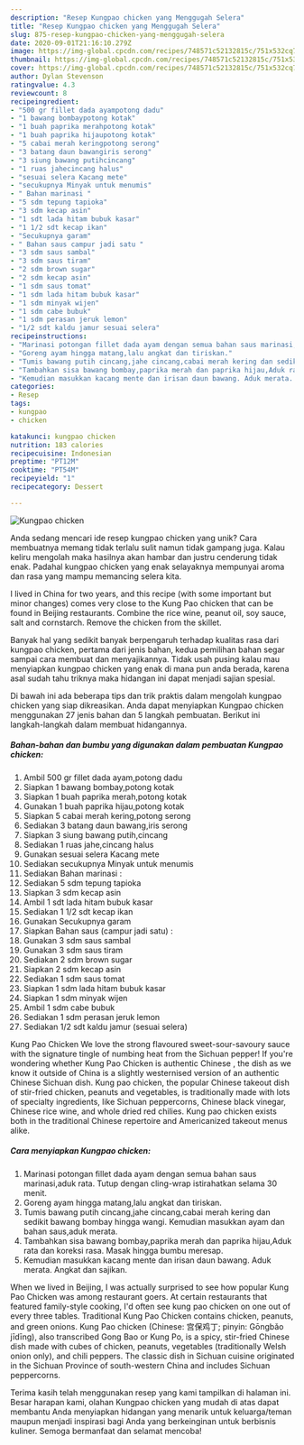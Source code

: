 ```yaml
---
description: "Resep Kungpao chicken yang Menggugah Selera"
title: "Resep Kungpao chicken yang Menggugah Selera"
slug: 875-resep-kungpao-chicken-yang-menggugah-selera
date: 2020-09-01T21:16:10.279Z
image: https://img-global.cpcdn.com/recipes/748571c52132815c/751x532cq70/kungpao-chicken-foto-resep-utama.jpg
thumbnail: https://img-global.cpcdn.com/recipes/748571c52132815c/751x532cq70/kungpao-chicken-foto-resep-utama.jpg
cover: https://img-global.cpcdn.com/recipes/748571c52132815c/751x532cq70/kungpao-chicken-foto-resep-utama.jpg
author: Dylan Stevenson
ratingvalue: 4.3
reviewcount: 8
recipeingredient:
- "500 gr fillet dada ayampotong dadu"
- "1 bawang bombaypotong kotak"
- "1 buah paprika merahpotong kotak"
- "1 buah paprika hijaupotong kotak"
- "5 cabai merah keringpotong serong"
- "3 batang daun bawangiris serong"
- "3 siung bawang putihcincang"
- "1 ruas jahecincang halus"
- "sesuai selera Kacang mete"
- "secukupnya Minyak untuk menumis"
- " Bahan marinasi "
- "5 sdm tepung tapioka"
- "3 sdm kecap asin"
- "1 sdt lada hitam bubuk kasar"
- "1 1/2 sdt kecap ikan"
- "Secukupnya garam"
- " Bahan saus campur jadi satu "
- "3 sdm saus sambal"
- "3 sdm saus tiram"
- "2 sdm brown sugar"
- "2 sdm kecap asin"
- "1 sdm saus tomat"
- "1 sdm lada hitam bubuk kasar"
- "1 sdm minyak wijen"
- "1 sdm cabe bubuk"
- "1 sdm perasan jeruk lemon"
- "1/2 sdt kaldu jamur sesuai selera"
recipeinstructions:
- "Marinasi potongan fillet dada ayam dengan semua bahan saus marinasi,aduk rata. Tutup dengan cling-wrap istirahatkan selama 30 menit."
- "Goreng ayam hingga matang,lalu angkat dan tiriskan."
- "Tumis bawang putih cincang,jahe cincang,cabai merah kering dan sedikit bawang bombay hingga wangi. Kemudian masukkan ayam dan bahan saus,aduk merata."
- "Tambahkan sisa bawang bombay,paprika merah dan paprika hijau,Aduk rata dan koreksi rasa. Masak hingga bumbu meresap."
- "Kemudian masukkan kacang mente dan irisan daun bawang. Aduk merata. Angkat dan sajikan."
categories:
- Resep
tags:
- kungpao
- chicken

katakunci: kungpao chicken 
nutrition: 183 calories
recipecuisine: Indonesian
preptime: "PT12M"
cooktime: "PT54M"
recipeyield: "1"
recipecategory: Dessert

---
```



![Kungpao chicken](https://img-global.cpcdn.com/recipes/748571c52132815c/751x532cq70/kungpao-chicken-foto-resep-utama.jpg)

Anda sedang mencari ide resep kungpao chicken yang unik? Cara membuatnya memang tidak terlalu sulit namun tidak gampang juga. Kalau keliru mengolah maka hasilnya akan hambar dan justru cenderung tidak enak. Padahal kungpao chicken yang enak selayaknya mempunyai aroma dan rasa yang mampu memancing selera kita.

I lived in China for two years, and this recipe (with some important but minor changes) comes very close to the Kung Pao chicken that can be found in Beijing restaurants. Combine the rice wine, peanut oil, soy sauce, salt and cornstarch. Remove the chicken from the skillet.

Banyak hal yang sedikit banyak berpengaruh terhadap kualitas rasa dari kungpao chicken, pertama dari jenis bahan, kedua pemilihan bahan segar sampai cara membuat dan menyajikannya. Tidak usah pusing kalau mau menyiapkan kungpao chicken yang enak di mana pun anda berada, karena asal sudah tahu triknya maka hidangan ini dapat menjadi sajian spesial.


Di bawah ini ada beberapa tips dan trik praktis dalam mengolah kungpao chicken yang siap dikreasikan. Anda dapat menyiapkan Kungpao chicken menggunakan 27 jenis bahan dan 5 langkah pembuatan. Berikut ini langkah-langkah dalam membuat hidangannya.

<!--inarticleads1-->

##### Bahan-bahan dan bumbu yang digunakan dalam pembuatan Kungpao chicken:

1. Ambil 500 gr fillet dada ayam,potong dadu
1. Siapkan 1 bawang bombay,potong kotak
1. Siapkan 1 buah paprika merah,potong kotak
1. Gunakan 1 buah paprika hijau,potong kotak
1. Siapkan 5 cabai merah kering,potong serong
1. Sediakan 3 batang daun bawang,iris serong
1. Siapkan 3 siung bawang putih,cincang
1. Sediakan 1 ruas jahe,cincang halus
1. Gunakan sesuai selera Kacang mete
1. Sediakan secukupnya Minyak untuk menumis
1. Sediakan  Bahan marinasi :
1. Sediakan 5 sdm tepung tapioka
1. Siapkan 3 sdm kecap asin
1. Ambil 1 sdt lada hitam bubuk kasar
1. Sediakan 1 1/2 sdt kecap ikan
1. Gunakan Secukupnya garam
1. Siapkan  Bahan saus (campur jadi satu) :
1. Gunakan 3 sdm saus sambal
1. Gunakan 3 sdm saus tiram
1. Sediakan 2 sdm brown sugar
1. Siapkan 2 sdm kecap asin
1. Sediakan 1 sdm saus tomat
1. Siapkan 1 sdm lada hitam bubuk kasar
1. Siapkan 1 sdm minyak wijen
1. Ambil 1 sdm cabe bubuk
1. Sediakan 1 sdm perasan jeruk lemon
1. Sediakan 1/2 sdt kaldu jamur (sesuai selera)


Kung Pao Chicken We love the strong flavoured sweet-sour-savoury sauce with the signature tingle of numbing heat from the Sichuan pepper! If you&#39;re wondering whether Kung Pao Chicken is authentic Chinese , the dish as we know it outside of China is a slightly westernised version of an authentic Chinese Sichuan dish. Kung pao chicken, the popular Chinese takeout dish of stir-fried chicken, peanuts and vegetables, is traditionally made with lots of specialty ingredients, like Sichuan peppercorns, Chinese black vinegar, Chinese rice wine, and whole dried red chilies. Kung pao chicken exists both in the traditional Chinese repertoire and Americanized takeout menus alike. 

<!--inarticleads2-->

##### Cara menyiapkan Kungpao chicken:

1. Marinasi potongan fillet dada ayam dengan semua bahan saus marinasi,aduk rata. Tutup dengan cling-wrap istirahatkan selama 30 menit.
1. Goreng ayam hingga matang,lalu angkat dan tiriskan.
1. Tumis bawang putih cincang,jahe cincang,cabai merah kering dan sedikit bawang bombay hingga wangi. Kemudian masukkan ayam dan bahan saus,aduk merata.
1. Tambahkan sisa bawang bombay,paprika merah dan paprika hijau,Aduk rata dan koreksi rasa. Masak hingga bumbu meresap.
1. Kemudian masukkan kacang mente dan irisan daun bawang. Aduk merata. Angkat dan sajikan.


When we lived in Beijing, I was actually surprised to see how popular Kung Pao Chicken was among restaurant goers. At certain restaurants that featured family-style cooking, I&#39;d often see kung pao chicken on one out of every three tables. Traditional Kung Pao Chicken contains chicken, peanuts, and green onions. Kung Pao chicken (Chinese: 宫保鸡丁; pinyin: Gōngbǎo jīdīng), also transcribed Gong Bao or Kung Po, is a spicy, stir-fried Chinese dish made with cubes of chicken, peanuts, vegetables (traditionally Welsh onion only), and chili peppers. The classic dish in Sichuan cuisine originated in the Sichuan Province of south-western China and includes Sichuan peppercorns. 

Terima kasih telah menggunakan resep yang kami tampilkan di halaman ini. Besar harapan kami, olahan Kungpao chicken yang mudah di atas dapat membantu Anda menyiapkan hidangan yang menarik untuk keluarga/teman maupun menjadi inspirasi bagi Anda yang berkeinginan untuk berbisnis kuliner. Semoga bermanfaat dan selamat mencoba!
